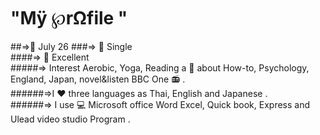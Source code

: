 # **&quot;M&yuml;  &weierp;r&Omega;file &quot;**
##&rArr;:cake: July 26 </b>
###&rArr; :girl: Single</br>
####&rArr; :muscle:	Excellent</br>
#####&rArr; Interest	Aerobic, Yoga, Reading a :book: about How-to, Psychology, England, Japan, novel&amp;listen BBC One :radio: .</br>
######&rArr;I :heart: three languages as Thai, English and Japanese . </br></b>
######&rArr; I use :computer: Microsoft office Word Excel, Quick book, Express and Ulead video studio Program .</br></b>
